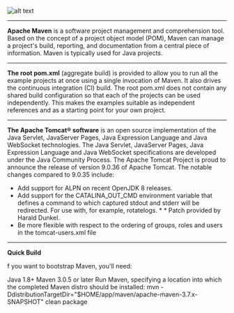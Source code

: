![alt text](https://upload.wikimedia.org/wikipedia/commons/thumb/0/0b/Maven_logo.svg/1024px-Maven_logo.svg.png)

--------------------------------------------------------------------------------------------------------------------------------------------------------------------------------

**Apache Maven** is a software project management and comprehension tool. Based on the concept of a project object model (POM), Maven can manage a project's build, reporting, and documentation from a central piece of information. Maven is typically used for Java projects.

--------------------------------------------------------------------------------------------------------------------------------------------------------------------------------

**The root pom.xml** (aggregate build) is provided to allow you to run all the example projects at once using a single invocation of Maven. It also drives the continuous integration (CI) build. The root pom.xml does not contain any shared build configuration so that each of the projects can be used independently. This makes the examples suitable as independent references and as a starting point for your own project.

--------------------------------------------------------------------------------------------------------------------------------------------------------------------------------

**The Apache Tomcat® software** is an open source implementation of the Java Servlet, JavaServer Pages, Java Expression Language and Java WebSocket technologies. The Java Servlet, JavaServer Pages, Java Expression Language and Java WebSocket specifications are developed under the Java Community Process.
The Apache Tomcat Project is proud to announce the release of version 9.0.36 of Apache Tomcat. The notable changes compared to 9.0.35 include:

* Add support for ALPN on recent OpenJDK 8 releases.
* Add support for the CATALINA_OUT_CMD environment variable that defines a command to which captured stdout and stderr will be redirected. For use with, for example, rotatelogs. * * Patch provided by Harald Dunkel.
* Be more flexible with respect to the ordering of groups, roles and users in the tomcat-users.xml file

--------------------------------------------------------------------------------------------------------------------------------------------------------------------------------

**Quick Build**

f you want to bootstrap Maven, you'll need:

Java 1.8+
Maven 3.0.5 or later
Run Maven, specifying a location into which the completed Maven distro should be installed:
mvn -DdistributionTargetDir="$HOME/app/maven/apache-maven-3.7.x-SNAPSHOT" clean package
